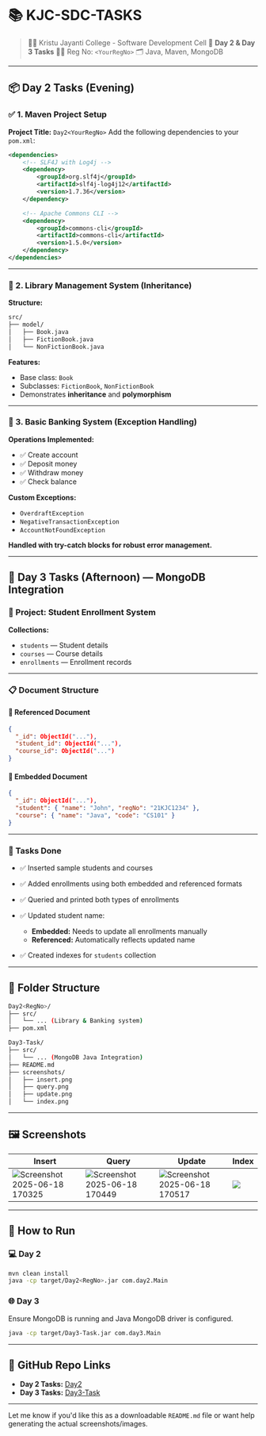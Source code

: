 

# 📚 KJC-SDC-TASKS

> 👨‍🎓 Kristu Jayanti College - Software Development Cell
> 📅 **Day 2 & Day 3 Tasks**
> 🧑‍💻 Reg No: `<YourRegNo>`
> 🗂️ Java, Maven, MongoDB

---

## 📦 Day 2 Tasks (Evening)

### ✅ 1. Maven Project Setup

**Project Title:** `Day2<YourRegNo>`
Add the following dependencies to your `pom.xml`:

```xml
<dependencies>
    <!-- SLF4J with Log4j -->
    <dependency>
        <groupId>org.slf4j</groupId>
        <artifactId>slf4j-log4j12</artifactId>
        <version>1.7.36</version>
    </dependency>

    <!-- Apache Commons CLI -->
    <dependency>
        <groupId>commons-cli</groupId>
        <artifactId>commons-cli</artifactId>
        <version>1.5.0</version>
    </dependency>
</dependencies>
```

---

### 📖 2. Library Management System (Inheritance)

**Structure:**

```bash
src/
├── model/
│   ├── Book.java
│   ├── FictionBook.java
│   └── NonFictionBook.java
```

**Features:**

* Base class: `Book`
* Subclasses: `FictionBook`, `NonFictionBook`
* Demonstrates **inheritance** and **polymorphism**

---

### 🏦 3. Basic Banking System (Exception Handling)

**Operations Implemented:**

* ✅ Create account
* ✅ Deposit money
* ✅ Withdraw money
* ✅ Check balance

**Custom Exceptions:**

* `OverdraftException`
* `NegativeTransactionException`
* `AccountNotFoundException`

**Handled with try-catch blocks for robust error management.**

---

## 💾 Day 3 Tasks (Afternoon) — MongoDB Integration

### 🧩 Project: Student Enrollment System

**Collections:**

* `students` — Student details
* `courses` — Course details
* `enrollments` — Enrollment records

---

### 📋 Document Structure

#### 🔗 Referenced Document

```json
{
  "_id": ObjectId("..."),
  "student_id": ObjectId("..."),
  "course_id": ObjectId("...")
}
```

#### 📎 Embedded Document

```json
{
  "_id": ObjectId("..."),
  "student": { "name": "John", "regNo": "21KJC1234" },
  "course": { "name": "Java", "code": "CS101" }
}
```

---

### 🔨 Tasks Done

* ✅ Inserted sample students and courses
* ✅ Added enrollments using both embedded and referenced formats
* ✅ Queried and printed both types of enrollments
* ✅ Updated student name:

  * **Embedded:** Needs to update all enrollments manually
  * **Referenced:** Automatically reflects updated name
* ✅ Created indexes for `students` collection

---

## 📂 Folder Structure

```bash
Day2<RegNo>/
├── src/
│   └── ... (Library & Banking system)
├── pom.xml

Day3-Task/
├── src/
│   └── ... (MongoDB Java Integration)
├── README.md
├── screenshots/
│   ├── insert.png
│   ├── query.png
│   ├── update.png
│   └── index.png
```

---

## 🖼️ Screenshots

| Insert                      | Query                      | Update                      | Index                      |
| --------------------------- | -------------------------- | --------------------------- | -------------------------- |
| ![Screenshot 2025-06-18 170325](https://github.com/user-attachments/assets/81de26f1-bbac-40cf-895d-4377933e9191) |![Screenshot 2025-06-18 170449](https://github.com/user-attachments/assets/839bc3bf-a56b-46b9-8804-04ebab4e9f76) | ![Screenshot 2025-06-18 170517](https://github.com/user-attachments/assets/86493275-3421-41f4-a865-3c03da07a6c7) | ![](screenshots/index.png) |

---

## 📝 How to Run

### 💻 Day 2

```bash
mvn clean install
java -cp target/Day2<RegNo>.jar com.day2.Main
```

### 🌐 Day 3

Ensure MongoDB is running and Java MongoDB driver is configured.

```bash
java -cp target/Day3-Task.jar com.day3.Main
```

---

## 🔗 GitHub Repo Links

* **Day 2 Tasks:** [Day2<RegNo>](#)
* **Day 3 Tasks:** [Day3-Task](#)

---

Let me know if you'd like this as a downloadable `README.md` file or want help generating the actual screenshots/images.





